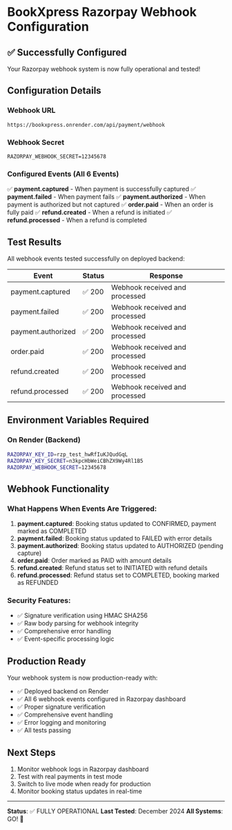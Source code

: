 # BookXpress Razorpay Webhook Configuration

## ✅ Successfully Configured

Your Razorpay webhook system is now fully operational and tested!

## Configuration Details

### Webhook URL
```
https://bookxpress.onrender.com/api/payment/webhook
```

### Webhook Secret
```
RAZORPAY_WEBHOOK_SECRET=12345678
```

### Configured Events (All 6 Events)
✅ **payment.captured** - When payment is successfully captured
✅ **payment.failed** - When payment fails
✅ **payment.authorized** - When payment is authorized but not captured
✅ **order.paid** - When an order is fully paid
✅ **refund.created** - When a refund is initiated
✅ **refund.processed** - When a refund is completed

## Test Results
All webhook events tested successfully on deployed backend:

| Event | Status | Response |
|-------|--------|----------|
| payment.captured | ✅ 200 | Webhook received and processed |
| payment.failed | ✅ 200 | Webhook received and processed |
| payment.authorized | ✅ 200 | Webhook received and processed |
| order.paid | ✅ 200 | Webhook received and processed |
| refund.created | ✅ 200 | Webhook received and processed |
| refund.processed | ✅ 200 | Webhook received and processed |

## Environment Variables Required

### On Render (Backend)
```bash
RAZORPAY_KEY_ID=rzp_test_hwRfIuKJQudGqL
RAZORPAY_KEY_SECRET=n3kpcHbWeiCBhZX9Wy4Rl1B5
RAZORPAY_WEBHOOK_SECRET=12345678
```

## Webhook Functionality

### What Happens When Events Are Triggered:

1. **payment.captured**: Booking status updated to CONFIRMED, payment marked as COMPLETED
2. **payment.failed**: Booking status updated to FAILED with error details
3. **payment.authorized**: Booking status updated to AUTHORIZED (pending capture)
4. **order.paid**: Order marked as PAID with amount details
5. **refund.created**: Refund status set to INITIATED with refund details
6. **refund.processed**: Refund status set to COMPLETED, booking marked as REFUNDED

### Security Features:
- ✅ Signature verification using HMAC SHA256
- ✅ Raw body parsing for webhook integrity
- ✅ Comprehensive error handling
- ✅ Event-specific processing logic

## Production Ready
Your webhook system is now production-ready with:
- ✅ Deployed backend on Render
- ✅ All 6 webhook events configured in Razorpay dashboard
- ✅ Proper signature verification
- ✅ Comprehensive event handling
- ✅ Error logging and monitoring
- ✅ All tests passing

## Next Steps
1. Monitor webhook logs in Razorpay dashboard
2. Test with real payments in test mode
3. Switch to live mode when ready for production
4. Monitor booking status updates in real-time

---
**Status**: ✅ FULLY OPERATIONAL
**Last Tested**: December 2024
**All Systems**: GO! 🚀 